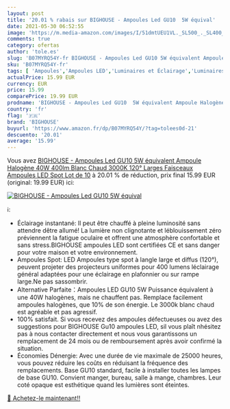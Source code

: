 ```yaml
---
layout: post
title: '20.01 % rabais sur BIGHOUSE - Ampoules Led GU10  5W équival'
date: 2021-05-30 06:52:55
image: 'https://m.media-amazon.com/images/I/51dmtUEU1VL._SL500_._SL400_.jpg'
comments: true
category: ofertas
author: 'tole.es'
slug: 'B07MYRQ54Y-fr BIGHOUSE - Ampoules Led GU10 5W équivalent Ampoule...'
sku: 'B07MYRQ54Y-fr'
tags: [ 'Ampoules','Ampoules LED','Luminaires et Éclairage','Luminaires et éclairage','bighouse', ]
actualPrice: 15.99 EUR
currency: EUR
price: 15.99
comparePrice: 19.99 EUR
prodname: 'BIGHOUSE - Ampoules Led GU10  5W équivalent Ampoule Halogène 40W  400lm  Blanc Chaud 3000K  120° Larges Faisceaux  Ampoules LED Spot  Lot de 10'
country: 'fr'
flag: '🇫🇷'
brand: 'BIGHOUSE'
buyurl: 'https://www.amazon.fr/dp/B07MYRQ54Y/?tag=tolees0d-21'
descuento: '20.01'
average: '15.99'
---
```


Vous avez [BIGHOUSE - Ampoules Led GU10  5W équivalent Ampoule Halogène 40W  400lm  Blanc Chaud 3000K  120° Larges Faisceaux  Ampoules LED Spot  Lot de 10](https://www.amazon.fr/dp/B07MYRQ54Y/?tag=tolees0d-21)  à  20.01 % de réduction, prix final  15.99 EUR (original: 19.99 EUR) ici:

[![BIGHOUSE - Ampoules Led GU10  5W équival](https://m.media-amazon.com/images/I/51dmtUEU1VL._SL500_._SL400_.jpg)](https://www.amazon.fr/dp/B07MYRQ54Y/?tag=tolees0d-21)

ℹ️:

- Éclairage instantané: Il peut être chauffé à pleine luminosité sans attendre dêtre allumé! La lumière non clignotante et léblouissement zéro préviennent la fatigue oculaire et offrent une atmosphère confortable et sans stress.BIGHOUSE ampoules LED sont certifiées CE et sans danger pour votre maison et votre environnement.
- Ampoules Spot: LED Ampoules type spot à langle large et diffus (120°), peuvent projeter des projecteurs uniformes pour 400 lumens léclairage général adaptées pour une éclairage en plafonnier ou sur rampe large.Ne pas sassombrir.
- Alternative Parfaite：Ampoules LED GU10 5W Puissance équivalent à une 40W halogènes, mais ne chauffent pas. Remplace facilement ampoules halogènes, que 10% de son énergie. Le 3000k blanc chaud est agréable et pas agressif.
- 100% satisfait. Si vous recevez des ampoules défectueuses ou avez des suggestions pour BIGHOUSE Gu10 ampoules LED, sil vous plaît nhésitez pas à nous contacter directement et nous vous garantissons un remplacement de 24 mois ou de remboursement après avoir confirmé la situation.
- Économies Dénergie: Avec une durée de vie maximale de 25000 heures, vous pouvez réduire les coûts en réduisant la fréquence des remplacements. Base GU10 standard, facile à installer toutes les lampes de base GU10. Convient manger, bureau, salle à mange, chambres. Leur coté opaque est esthétique quand les lumières sont éteintes.

[🛒 Achetez-le maintenant!!](https://www.amazon.fr/dp/B07MYRQ54Y/?tag=tolees0d-21)

